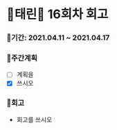 # 🌼태린🌼 16회차 회고
### 🥕기간: 2021.04.11 ~ 2021.04.17

### 🍆주간계획

- [ ] 계획을
- [x] 쓰시오

 ### 🥦회고
 - 회고를 쓰시오
